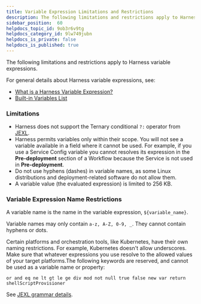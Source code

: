 ```yaml
---
title: Variable Expression Limitations and Restrictions
description: The following limitations and restrictions apply to Harness variable expressions. For general details about Harness variable expressions, see --  What is a Harness Variable Expression?. Built-in Variabl…
sidebar_position:  60
helpdocs_topic_id: 9ob3r6v9tg
helpdocs_category_id: 9lw749jubn
helpdocs_is_private: false
helpdocs_is_published: true
---
```


The following limitations and restrictions apply to Harness variable expressions.

For general details about Harness variable expressions, see:

* [What is a Harness Variable Expression?](variables.md)
* [Built-in Variables List](built-in-variables-list.md)

### Limitations

* Harness does not support the Ternary conditional `?:` operator from [JEXL](http://commons.apache.org/proper/commons-jexl/reference/syntax.html#Operators).
* Harness permits variables only within their scope. You will not see a variable available in a field where it cannot be used. For example, if you use a Service Config variable you cannot resolves its expression in the **Pre-deployment** section of a Workflow because the Service is not used in **Pre-deployment**.
* Do not use hyphens (dashes) in variable names, as some Linux distributions and deployment-related software do not allow them.
* A variable value (the evaluated expression) is limited to 256 KB.

### Variable Expression Name Restrictions

A variable name is the name in the variable expression, `${variable_name}`.

Variable names may only contain `a-z, A-Z, 0-9, _`. They cannot contain hyphens or dots.

Certain platforms and orchestration tools, like Kubernetes, have their own naming restrictions. For example, Kubernetes doesn't allow underscores. Make sure that whatever expressions you use resolve to the allowed values of your target platforms.The following keywords are reserved, and cannot be used as a variable name or property:

`or and eq ne lt gt le ge div mod not null true false new var return shellScriptProvisioner`

See [JEXL grammar details](https://people.apache.org/~henrib/jexl-3.0/reference/syntax.html).

